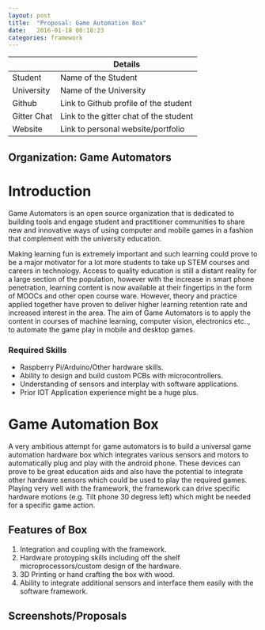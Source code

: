 ```yaml
---
layout: post
title:  "Proposal: Game Automation Box"
date:   2016-01-18 00:18:23 
categories: framework
---
```


<table class="table table-striped">
    <thead>
      <tr>
        <th></th>
        <th>Details</th>
      </tr>
    </thead>
    <tbody>
      <tr>
        <td>Student</td>
        <td>Name of the Student</td>
      </tr>
      <tr>
        <td>University</td>
        <td>Name of the University</td>
      </tr>
      <tr>
        <td>Github</td>
        <td>Link to Github profile of the student</td>
      </tr>
      <tr>
        <td>Gitter Chat</td>
        <td>Link to the gitter chat of the student</td>
      </tr>
      <tr>
        <td>Website</td>
        <td>Link to personal website/portfolio</td>
      </tr>
    </tbody>
</table>

## Organization: Game Automators

# Introduction

Game Automators is an open source organization that is dedicated to building tools and engage student and practitioner communities to share new and innovative ways of using computer and mobile games in a fashion that complement with the university education.

Making learning fun is extremely important and such learning could prove to be a major motivator for a lot more students to take up STEM courses and careers in technology. Access to quality education is still a distant reality for a large section of the population, however with the increase in smart phone penetration, learning content is now available at their fingertips in the form of MOOCs and other open course ware. However, theory and practice applied together have proven to deliver higher learning retention rate and increased interest in the area. The aim of Game Automators is to apply the content in courses of machine learning, computer vision, electronics etc.., to automate the game play in mobile and desktop games.

### Required Skills
- Raspberry Pi/Arduino/Other hardware skills.
- Ability to design and build custom PCBs with microcontrollers.
- Understanding of sensors and interplay with software applications.
- Prior IOT Application experience might be a huge plus.

# Game Automation Box

A very ambitious attempt for game automators is to build a universal game automation hardware box which integrates various sensors and motors to automatically plug and play with the android phone. These devices can prove to be great education aids and also have the potential to integrate other hardware sensors which could be used to play the required games. Playing very well with the framework, the framework can drive specific hardware motions (e.g. Tilt phone 30 degress left) which might be needed for a specific game action.

## Features of Box

1. Integration and coupling with the framework.
2. Hardware protoyping skills including off the shelf microprocessors/custom design of the hardware.
3. 3D Printing or hand crafting the box with wood.
4. Ability to integrate additional sensors and interface them easily with the software framework.

## Screenshots/Proposals

